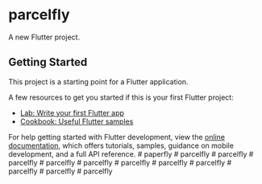 # parcelfly

A new Flutter project.

## Getting Started

This project is a starting point for a Flutter application.

A few resources to get you started if this is your first Flutter project:

- [Lab: Write your first Flutter app](https://docs.flutter.dev/get-started/codelab)
- [Cookbook: Useful Flutter samples](https://docs.flutter.dev/cookbook)

For help getting started with Flutter development, view the
[online documentation](https://docs.flutter.dev/), which offers tutorials,
samples, guidance on mobile development, and a full API reference.
#   p a p e r f l y  
 #   p a r c e l f l y  
 #   p a r c e l f l y  
 #   p a r c e l f l y  
 #   p a r c e l f l y  
 #   p a r c e l f l y  
 #   p a r c e l f l y  
 #   p a r c e l f l y  
 #   p a r c e l f l y  
 #   p a r c e l f l y  
 #   p a r c e l f l y  
 #   p a r c e l f l y  
 